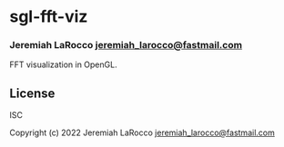# sgl-fft-viz
### Jeremiah LaRocco <jeremiah_larocco@fastmail.com>

FFT visualization in OpenGL.

## License

ISC

Copyright (c) 2022 Jeremiah LaRocco <jeremiah_larocco@fastmail.com>


